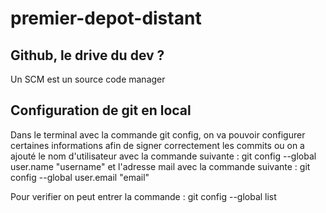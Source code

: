 # premier-depot-distant

## Github, le drive du dev ?

Un SCM est un source code manager 


## Configuration de git en local 

Dans le terminal avec la commande git config, on va pouvoir configurer certaines informations afin de signer correctement les commits ou on a ajouté le 
nom d'utilisateur avec la commande suivante : git config --global user.name "username"
et l'adresse mail avec la commande suivante : git config --global user.email "email"

Pour verifier on peut entrer la commande : git config --global list

